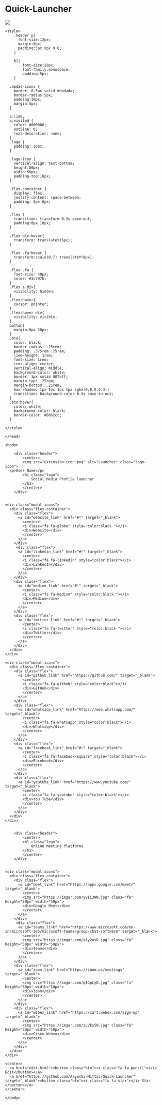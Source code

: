 # Quick-Launcher
<img src="https://imgur.com/kSqIkim.jpg">
<!DOCTYPE html>
<html>
  <head>
    <title>Quick Launcher</title>
    <meta charset="UTF-8">
    <meta name="viewport" content="width=device-width, initial-scale=1.0">
    <link href="https://fonts.googleapis.com/css?family=Open+Sans" rel="stylesheet" type="text/css"/>
    <link href="https://maxcdn.bootstrapcdn.com/font-awesome/4.7.0/css/font-awesome.min.css" rel="stylesheet" integrity="sha384-wvfXpqpZZVQGK6TAh5PVlGOfQNHSoD2xbE+QkPxCAFlNEevoEH3Sl0sibVcOQVnN" crossorigin="anonymous"/>

    <style>
        .header p{
          font-size:12px;
          margin:0px;
          padding:5px 0px 0 0;
        }

      	h1{
      		font-size:20px;
      		font-family:monospace;
      		padding:5px;
      	}

      .modal-icons {
        border: 0.5px solid #dadada;
        border-radius:5px;
        padding:10px;
        margin:5px;
      }

      a:link,
      a:visited {
        color: #000000;
        outline: 0;
        text-decoration: none;
      }
      .logo {
        padding: 10px; 
      }

      .logo-icon {
        vertical-align: text-bottom;
        height:50px; 
        width:50px;
        padding-top:10px;
      }

      .flex-container {
        display: flex;
        justify-content: space-between;
        padding: 5px 0px;
      }

      .flex {
        transition: transform 0.3s ease-out;
        padding:0px 10px;
      }

      .flex div:hover{
      	transform: translateY(5px);
      }

      .flex .fa:hover {
        transform:scale(0.7) translateY(8px);
      }

      .flex .fa {
        font-size: 40px;
        color: #3c797b;
      }
      .flex a div{
        visibility: hidden;
      }
      .flex:hover{
        cursor: pointer;
      }
      .flex:hover div{
        visibility: visible;
      }
      button{
        margin:0px 20px;
      }
      .btn{
        color: black;
        border-radius: .25rem;
        padding: .375rem .75rem;
        line-height: 1rem;
        font-size: 1rem; 
        text-align: center;
        vertical-align: middle;
        background-color: white;
        border: 1px solid 007bff;
        margin-top: .25rem;
        margin-bottom: .25rem;
        box-shadow: 1px 1px 1px 1px rgba(0,0,0,0.3);
        transition: background-color 0.3s ease-in-out;
      }
      .btn:hover{
        color: white;
        background-color: black;
        border-color: #0062cc;
      }

    </style>
    
	</head>

	<body>

		<div class="header">
			<center>
			<img src="extension-icon.png" alt="Launcher" class="logo-icon">
      <p>User Name</p>
			<h1 class="logo">
				Social Media Profile launcher
			</h1>
			</center>
		</div>


	<div class="modal-icons">
      <div class="flex-container">
        <div class="flex">
          <a id="website_link" href="#!" target="_blank">
            <center>
            <i class="fa fa-globe" style="color:black "></i>
            <div>Website</div>
            </center>
          </a>
        </div>
         <div class="flex">
          <a id="linkedin_link" href="#!" target="_blank">
            <center>
            <i class="fa fa-linkedin" style="color:black"></i>
            <div>LinkedIn</div>
            </center>
          </a>
        </div>
        <div class="flex">
          <a id="medium_link" href="#!" target="_blank">
            <center>
            <i class="fa fa-medium" style="color:black "></i>
            <div>Medium</div>
            </center>
          </a>
        </div>
        <div class="flex">
          <a id="twitter_link" href="#!" target="_blank">
            <center>
            <i class="fa fa-twitter" style="color:black "></i>
            <div>Twitter</div>
            </center>
          </a>
        </div>
      </div>
    </div>

	<div class="modal-icons">
      <div class="flex-container">
        <div class="flex">
          <a id="github_link" href="https://github.com/" target="_blank">
            <center>
            <i class="fa fa-github" style="color:black"></i>
            <div>GitHub</div>
            </center>
          </a>
        </div>
        <div class="flex">
          <a id="whatsapp_link" href="https://web.whatsapp.com/" target="_blank">
            <center>
            <i class="fa fa-whatsapp" style="color:black"></i>
            <div>Whatsapp</div>
            </center>
          </a>
        </div>
        <div class="flex">
          <a id="facebook_link" href="#!" target="_blank">
            <center>
            <i class="fa fa-facebook-square" style="color:black"></i>
            <div>Facebook</div>
            </center>
          </a>
        </div>
        <div class="flex">
          <a id="youtube_link" href="https://www.youtube.com/" target="_blank">
            <center>
            <i class="fa fa-youtube" style="color:black"></i>
            <div>You Tube</div>
            </center>
          </a>
        </div>
      </div>
    </div>


   		<div class="header">
			<center>
			<h1 class="logo">
				Online Meeting Platforms
			</h1>
			</center>
		</div>


	<div class="modal-icons">
      <div class="flex-container">
        <div class="flex">
          <a id="meet_link" href="https://apps.google.com/meet/" target="_blank">
            <center>
            <img src="https://imgur.com/y8Ii3WW.jpg" class="fa" height="50px" width="50px">
            <div>Google Meet</div>
            </center>
          </a>
        </div>
         <div class="flex">
          <a id="teams_link" href="https://www.microsoft.com/en-in/microsoft-365/microsoft-teams/group-chat-software" target="_blank">
            <center>
            <img src="https://imgur.com/e1y2nxD.jpg" class="fa" height="50px" width="50px">
            <div>Teams</div>
            </center>
          </a>
        </div>
        <div class="flex">
          <a id="zoom_link" href="https://zoom.us/meetings" target="_blank">
            <center>
            <img src="https://imgur.com/qIGpLyD.jpg" class="fa" height="50px" width="50px">
            <div>Zoom</div>
            </center>
          </a>
        </div>
        <div class="flex">
          <a id="webex_link" href="https://cart.webex.com/sign-up" target="_blank">
            <center>
            <img src="https://imgur.com/xLVks5N.jpg" class="fa" height="50px" width="50px">
            <div>Cisco Webex</div>
            </center>
          </a>
        </div>
      </div>
    </div>

    <center>
      <a href="edit.html"><button class="btn"><i class="fa fa-pencil"></i> Edit</button></a>
      <a href="https://github.com/Aayushi-Mittal/Quick-Launcher" target="_blank"><button class="btn"><i class="fa fa-star"></i> Star </button></a>
    </center>

	</body>

</html>
